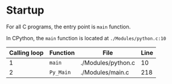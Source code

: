 # Startup
For all C programs, the entry point is `main` function.

In CPython, the `main` function is located at `./Modules/python.c:10`

| Calling loop | Function | File | Line |
| --- | --- | --- | --- |
| 1 | `main` | ./Modules/python.c | 10 |
| 2 | `Py_Main` | ./Modules/main.c | 218 |
